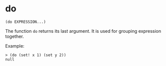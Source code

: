 # do

`(do EXPRESSION...)`

The function `do` returns its last argument. It is used for grouping
expression together.

Example:

    > (do (set! x 1) (set y 2))
    null
